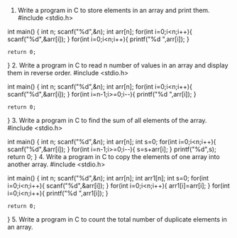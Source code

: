 1. Write a program in C to store elements in an array and print them.
#include <stdio.h>

int main()
{
    int n;
    scanf("%d",&n);
    int arr[n];
    for(int i=0;i<n;i++){
        scanf("%d",&arr[i]);
    }
    for(int i=0;i<n;i++){
        printf("%d ",arr[i]);
    }

    return 0;
}
2. Write a program in C to read n number of values in an array and display them in reverse
order.
#include <stdio.h>

int main()
{
    int n;
    scanf("%d",&n);
    int arr[n];
    for(int i=0;i<n;i++){
        scanf("%d",&arr[i]);
    }
    for(int i=n-1;i>=0;i--){
        printf("%d ",arr[i]);
    }

    return 0;
}
3. Write a program in C to find the sum of all elements of the array.
#include <stdio.h>

int main()
{
    int n;
    scanf("%d",&n);
    int arr[n];
    int s=0;
    for(int i=0;i<n;i++){
        scanf("%d",&arr[i]);
    }
    for(int i=n-1;i>=0;i--){
        s=s+arr[i];
    }
    printf("%d",s);
    return 0;
}
4. Write a program in C to copy the elements of one array into another array.
#include <stdio.h>

int main()
{
    int n;
    scanf("%d",&n);
    int arr[n];
    int arr1[n];
    int s=0;
    for(int i=0;i<n;i++){
        scanf("%d",&arr[i]);
    }
    for(int i=0;i<n;i++){
        arr1[i]=arr[i];
    }
    for(int i=0;i<n;i++){
        printf("%d ",arr1[i]);
    }
    
    return 0;
}
5. Write a program in C to count the total number of duplicate elements in an array.


